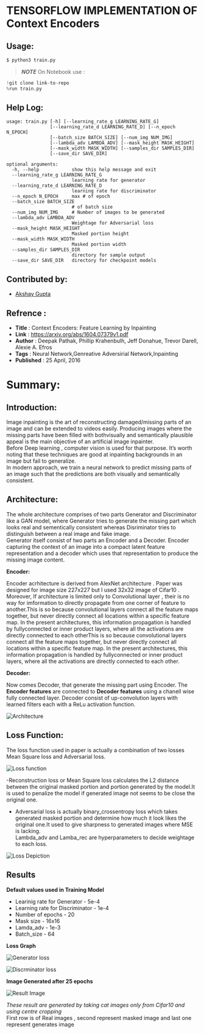 # TENSORFLOW IMPLEMENTATION OF Context Encoders

## Usage:
```bash
$ python3 train.py
```
>**_NOTE_** On Notebook use :
```python
!git clone link-to-repo
%run train.py
```

## Help Log:
```
usage: train.py [-h] [--learning_rate_g LEARNING_RATE_G]
                [--learning_rate_d LEARNING_RATE_D] [--n_epoch N_EPOCH]
                [--batch_size BATCH_SIZE] [--num_img NUM_IMG]
                [--lambda_adv LAMBDA_ADV] [--mask_height MASK_HEIGHT]
                [--mask_width MASK_WIDTH] [--samples_dir SAMPLES_DIR]
                [--save_dir SAVE_DIR]

optional arguments:
  -h, --help            show this help message and exit
  --learning_rate_g LEARNING_RATE_G
                        learning rate for generator
  --learning_rate_d LEARNING_RATE_D
                        learning rate for discriminator
  --n_epoch N_EPOCH     max # of epoch
  --batch_size BATCH_SIZE
                        # of batch size
  --num_img NUM_IMG     # Number of images to be generated
  --lambda_adv LAMBDA_ADV
                        Weightage for Adversarial loss
  --mask_height MASK_HEIGHT
                        Masked portion height
  --mask_width MASK_WIDTH
                        Masked portion width
  --samples_dir SAMPLES_DIR
                        directory for sample output
  --save_dir SAVE_DIR   directory for checkpoint models

```

## Contributed by:
* [Akshay Gupta](https://github.com/akshay-gupta123)

## Refrence :
* **Title** : Context Encoders: Feature Learning by Inpainting
* **Link** : https://arxiv.org/abs/1604.07379v1.pdf
* **Author** : Deepak Pathak, Phillip Krahenbulh, Jeff Donahue, Trevor Darell, Alexie A. Efros
* **Tags** : Neural Network,Genreative Adversirial Network,Inpainting
* **Published** : 25 April, 2016

# Summary:

## Introduction:

Image inpainting is the art of reconstructing damaged/missing parts of an image and can be extended to videos easily. Producing images where the missing parts have been filled with bothvisually and semantically plausible appeal  is the main objective of an artificial image inpainter.<br> 
Before Deep learning , computer vision is used for that purpose. It’s worth noting that these techniques are good at inpainting backgrounds in an image but fail to generalize.<br>
In modern approach, we train a neural network to predict missing parts of an image such that the predictions are both visually and semantically consistent.

## Architecture:

The whole architecture comprises of two parts Generator and Discriminator like a GAN model, where Generator tries to generate the missing part which looks real and sementically consistent whereas Disriminator tries to distinguish between a real image and fake image.<br>
Generator itself consist of two parts an Encoder and a Decoder. Encoder capturing the context of
an image into a compact latent feature representation and a decoder which uses that representation to produce the missing image content. 

**Encoder:** 

Encoder acrhitecture is derived from AlexNet architecture . Paper was designed for image size 227x227 but I used 32x32 image of Cifar10 . Moreover, If architecture is limited only to Convolutional layer , their is no way for imformation to directly propagate from one corner of feature to another.This is so because convolutional layers connect all the feature maps together, but never directly connect all locations within a specific feature map. In the present architectures, this information propagation is handled by fullyconnected or inner product layers, where all the activations are directly connected to each otherThis is so because convolutional layers connect all the feature maps together, but never directly connect all locations within a specific feature map. In the present architectures, this information propagation is handled by fullyconnected or inner product layers, where all the activations
are directly connected to each other. 

**Decoder:** 

Now comes Decoder, that generate the missing part using Encoder. The <strong>Encoder features</strong>
are connected to <strong>Decoder features</strong> using a chanell wise fully connected layer.
Decoder consist of up-convolution layers with learned filters each with a ReLu activation function.

![Architecture](./assets/archi.png)

## Loss Function:

The loss function used in paper is actually a combination of two losses Mean Square loss and Adversarial loss.

![Loss function](./assets/loss2.png)

-Reconstruction loss or Mean Square loss calculates the L2 distance between the original masked portion and portion generated by the model.It is used to penalize the model if generated image not seems to be close the original one.<br>
- Adversarial loss is actually binary_crossentropy loss which takes generated masked portion and determine how much it look likes the original one.It used to give sharpness to generated images where MSE is lacking.<br>
Lambda_adv and Lamba_rec are hyperparameters to decide weightage to each loss.

![Loss Depiction](./assets/loss.png)
 
## Results

**Default values used in Training Model**

* Learinig rate for Generator - 5e-4
* Learning rate for Discriminator - 1e-4
* Number of epochs - 20
* Mask size - 16x16
* Lamda_adv - 1e-3
* Batch_size - 64

**Loss Graph**

![Generator loss](./assets/gen_loss.png)

![Discrminator loss](./assets/dis_loss.png)

**Image Generated after 25 epochs**

![Result Image](./assets/image.png)

<em> These result are generated by taking cat images only from Cifar10 and using centre cropping</em><br> 
First row is of Real images , second represent masked image and last one represent generates image







